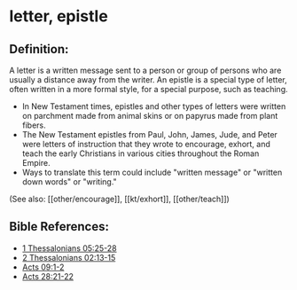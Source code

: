 # letter, epistle #

## Definition: ##

A letter is a written message sent to a person or group of persons who are usually a distance away from the writer. An epistle is a special type of letter, often written in a more formal style, for a special purpose, such as teaching.

* In New Testament times, epistles and other types of letters were written on parchment made from animal skins or on papyrus made from plant fibers.
* The New Testament epistles from Paul, John, James, Jude, and Peter were letters of instruction that they wrote to encourage, exhort, and teach the early Christians in various cities throughout the Roman Empire.
* Ways to translate this term could include "written message" or "written down words" or "writing."

(See also: [[other/encourage]], [[kt/exhort]], [[other/teach]])

## Bible References: ##

* [1 Thessalonians 05:25-28](en/tn/1th/help/05/25)
* [2 Thessalonians 02:13-15](en/tn/2th/help/02/13)
* [Acts 09:1-2](en/tn/act/help/09/01)
* [Acts 28:21-22](en/tn/act/help/28/21)